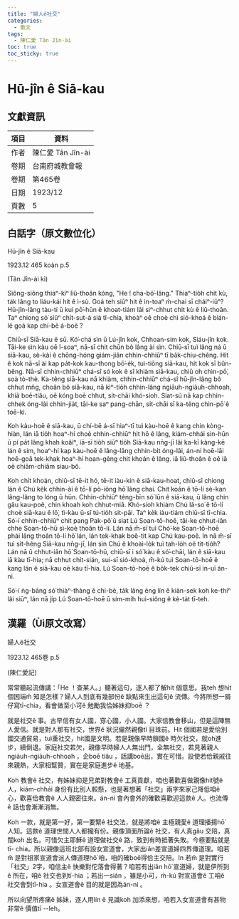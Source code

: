 ```yaml
---
title: "婦人ê社交"
categories:
  - 散文
tags:
  - 陳仁愛 Tân Jîn-ài
toc: true
toc_sticky: true
---
```


# Hū-jîn ê Siā-kau

## 文獻資訊

| 項目 | 資料 |
|---|---|
| 作者 | 陳仁愛 Tân Jîn-ài |
| 卷期 | 台南府城教會報 |
| 卷期 | 第465卷 |
| 日期 | 1923/12 |
| 頁數 | 5 |

## 白話字（原文數位化）

Hū-jîn ê Siā-kau

1923.12 465 koàn p.5

(Tân Jîn-ài kì)

Siông-siông thiaⁿ-kìⁿ liû-thoân kóng, "He ! cha-bó͘-lâng." Thiaⁿ-tio̍h chit kù, ta̍k lâng to liáu-kái hit ê ì-sù. Goá teh siūⁿ hit ê in-toaⁿ m̄-chai sī cháiⁿ-iūⁿ? Hū-jîn-lâng tàu-tí ū kuí pō͘-hūn ê khoat-tiám lâi siⁿ-chhut chit kù ê liû-thoân. Taⁿ chiong só͘ siūⁿ chi̍t-sut-á siá tī-chia, khoàⁿ oē choè chì sió-khoá ê bián-lē goá kap chí-bē á-boē ?

Chiū-sī Siā-kau ê sū. Kó͘-chá sìn ū Lú-jîn kok, Chhoan-sim kok, Siáu-jîn kok. Tāi-ke sìn kàu oē î-soaⁿ, nā-sī chit chūn bô lâng ài sìn. Chiū-sī tuì lâng ná ū siā-kau, sè-kài ê chōng-hóng giám-jiân chhin-chhiūⁿ tī ba̍k-chiu-chêng. Hit ê kok nā-sī ài kap pa̍t-kok kau-thong bō͘-e̍k, tuì-tiōng siā-kau, hit kok sī bûn-bêng. Nā-sī chhin-chhiūⁿ chá-sî só kok ê sî khiàm siā-kau, chiū oh chìn-pō͘, soà tò-thè. Ka-têng siā-kau nā khiàm, chhin-chhiūⁿ chá-sî hū-jîn-lâng bô chhut mn̂g, choân bô siā-kau, nā kìⁿ-tio̍h chhin-lâng ngia̍uh-ngia̍uh-chhoah, khiā boē-tiâu, oē kóng boē chhut, si̍t-chāi khó-sioh. Siat-sú nā kap chhin-chhek óng-lâi chhin-jia̍t, tāi-ke saⁿ pang-chān, si̍t-chāi sī ka-têng chìn-pō͘ ê toē-ki.

Koh kàu-hoē ê siā-kau, ū chí-bē á-sī hiaⁿ-tī tuì kàu-hoē ê kang chin kòng-hiàn, lán iā tio̍h hoaⁿ-hí choè chhin-chhiūⁿ hit hō ê lâng, kiám-chhái sin-hūn ū pí pa̍t lâng khah koâiⁿ, iā-sī tio̍h siūⁿ tio̍h Siā-kau nn̄g-jī lâi ka-kī kàng-kē lán ê sim, hoaⁿ-hí kap kàu-hoē ê lâng-lâng chhin-bi̍t óng-lâi, án-ni hoē-lāi hoē-goā tek-khak hoaⁿ-hí hoan-gêng chit khoán ê lâng. iā liû-thoân ê oē iā oē chiām-chiām siau-bô.

Koh chi̍t khoán, chiū-sī tē-it hó, tē-it iàu-kín ê siā-kau-hoat, chiū-sī chiong lán ê Chú ke̍k chhin-ài ê tō-lí pò-iông hō͘ lâng chai. Chit koán ê tō-lí sè-kan lâng-lâng to lóng ū hūn. Chhin-chhiūⁿ téng-bīn só͘ lūn ê siā-kau, ū lâng chin gâu kau-poê, chin khoah koh chhut-miâ. Khó-sioh khiàm Chú Iâ-so͘ ê tō-lí choè siā-kau ê lō͘, tì-kàu ū-sî tú-tio̍h sit-pāi. Taⁿ ke̍k iàu-tiám chiū-sī tī-chia. Só͘-í chhin-chhiūⁿ chit pang Pak-pō͘ ū siat Lú Soan-tō-hoē, tāi-ke chhut-iân chhe Soan-tō-hū sì-koè thoân tō-lí. Lán nā m̄-sī tuì Chó͘-ke Soan-tō-hoē phài lâng thoân tō-lí hō͘ lán, lán tek-khak boē-tit kap Chú kau-poê. In nā m̄-sī tuì si̍t-hêng Siā-kau nn̄g-jī, lán sìn Chú ê khoài-lo̍k tuì tah-lo̍h oē tit-tio̍h? Lán nā ū chhut-iân hō͘ Soan-tō-hū, chiū-sī i só͘ kàu ê só͘-chāi, lán ê siā-kau iā kàu tī-hia; nā chhut chi̍t-sián, sui-sī sió-khoá, m̄-kú tuì Soan-tō-hoē ê kang lán ê siā-kau oē kàu tī-hia. Lú Soan-tō-hoē ê bo̍k-tek chiū-sī in-uī án-ni.

Só͘-í ǹg-bāng só͘ thiàⁿ-thàng ê chí-bē, ta̍k lâng ēng lín ê kiàn-sek koh ke-thiⁿ lâi siūⁿ, lán nā ji̍p Lú Soan-tō-hoē ū sím-mi̍h hui-siông ê kè-ta̍t tī-teh.

## 漢羅（Ùi原文改寫）

婦人ê社交

1923.12 465卷 p.5

(陳仁愛記)

常常聽起流傳講：「He ！查某人。」聽著這句，逐人都了解hit 個意思。我teh 想hit 個因端m̄ 知是怎樣？婦人人到底有幾部份ê 缺點來生出這句ê 流傳。今將所想一屑仔寫tī-chia，看會做至小可ê 勉勵我佮姊妹抑boē ？

就是社交ê 事。古早信有女人國，穿心國，小人國。大家信教會移山，但是這陣無人愛信。就是對人那有社交，世界ê 狀況儼然親像tī 目珠前。Hit 個國若是愛佮別國交通貿易，tuì重社交，hit國是文明。若是親像早時鎖國ê 時欠社交，就oh進步，續倒退。家庭社交若欠，親像早時婦人人無出門，全無社交，若見著親人ngia̍uh-ngia̍uh-chhoah ，企boē tiâu ，話講boē出，實在可惜。設使若佮親戚往來親熱，大家相幫贊，實在是家庭進步ê 地基。

Koh 教會ê 社交，有姊妹抑是兄弟對教會ê 工真貢獻，咱也著歡喜做親像hit號ê 人，kiám-chhái 身份有比別人較懸，也是著想著「社交」兩字來家己降低咱ê 心，歡喜佮教會ê 人人親密往來。án-ni 會內會外的確歡喜歡迎這款ê 人。也流傳ê 話也會漸漸消無。

Koh 一款，就是第一好，第一要緊ê 社交法，就是將咱ê 主極親愛ê 道理播揚hō͘ 人知。這款ê 道理世間人人都攏有份。親像頂面所論ê 社交，有人真gâu 交陪，真闊koh 出名。可惜欠主耶穌ê 道理做社交ê 路，致到有時抵著失敗。今極要點就是tī- chia。所以親像這班北部有設女宣道會，大家出iân差宣道婦四界傳道理。咱若m̄ 是對祖家宣道會派人傳道理hō͘ 咱，咱的確boē得佮主交陪。In 若m̄ 是對實行「社交」2字，咱信主ê 快樂對佗落會得著？咱若有出iân hō͘ 宣道婦，就是伊所到ê 所在，咱ê 社交也到tī-hia ；若出一sián ，雖是小可，m̄-kú 對宣道會ê 工咱ê 社交會到tī-hia 。女宣道會ê 目的就是因為án-ni 。

所以向望所疼痛ê 姊妹，逐人用lín ê 見識koh 加添來想，咱若入女宣道會有甚物非常ê 價值tī --leh。
